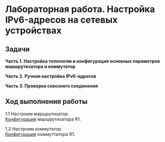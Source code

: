 # Лабораторная работа. Настройка IPv6-адресов на сетевых устройствах
## Задачи
**Часть 1. Настройка топологии и конфигурация основных параметров маршрутизатора и коммутатор** 

**Часть 2. Ручная настройка IPv6-адресов**  

**Часть 3. Проверка сквозного соединения**  

## Ход выполнения работы  
1.1 Настроим маршрутизатор.    
[Конфигурация](config/R1_base_setting) маршрутизатора R1. 

1.2 Настроим коммутатор.  
[Конфигурация](config/S1_base_setting) коммуттатора R1. 


